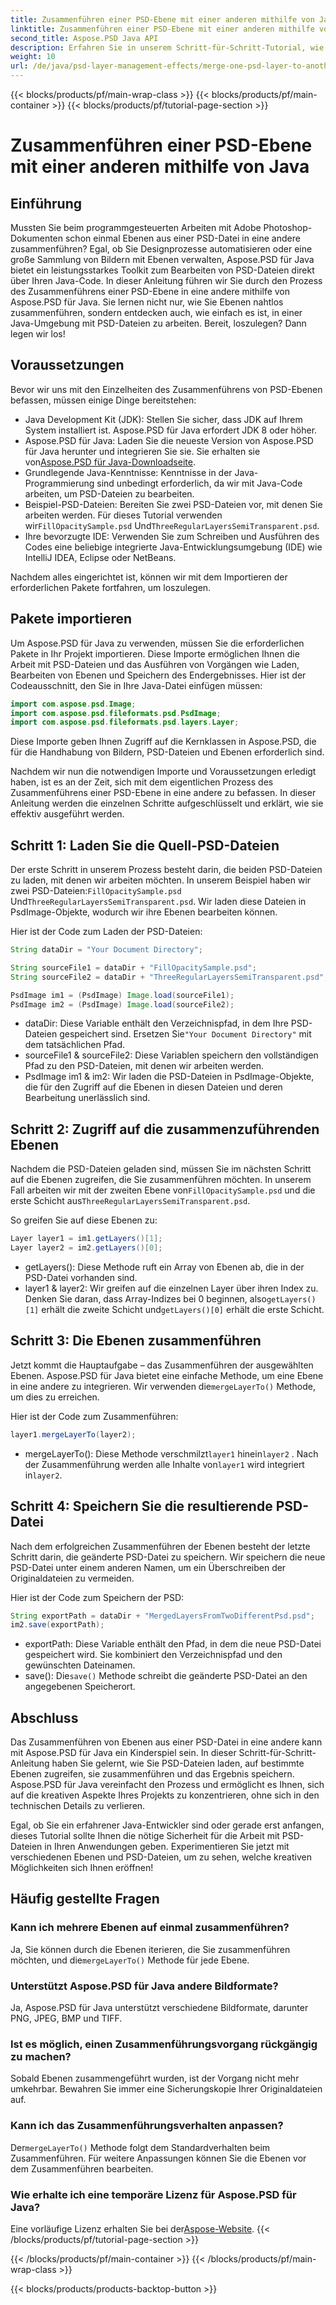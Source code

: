 ```yaml
---
title: Zusammenführen einer PSD-Ebene mit einer anderen mithilfe von Java
linktitle: Zusammenführen einer PSD-Ebene mit einer anderen mithilfe von Java
second_title: Aspose.PSD Java API
description: Erfahren Sie in unserem Schritt-für-Schritt-Tutorial, wie Sie mit Aspose.PSD für Java Ebenen aus einer PSD-Datei in eine andere zusammenführen. Perfekt für die Automatisierung Ihrer Designprozesse.
weight: 10
url: /de/java/psd-layer-management-effects/merge-one-psd-layer-to-another/
---
```


{{< blocks/products/pf/main-wrap-class >}}
{{< blocks/products/pf/main-container >}}
{{< blocks/products/pf/tutorial-page-section >}}

# Zusammenführen einer PSD-Ebene mit einer anderen mithilfe von Java

## Einführung

Mussten Sie beim programmgesteuerten Arbeiten mit Adobe Photoshop-Dokumenten schon einmal Ebenen aus einer PSD-Datei in eine andere zusammenführen? Egal, ob Sie Designprozesse automatisieren oder eine große Sammlung von Bildern mit Ebenen verwalten, Aspose.PSD für Java bietet ein leistungsstarkes Toolkit zum Bearbeiten von PSD-Dateien direkt über Ihren Java-Code. In dieser Anleitung führen wir Sie durch den Prozess des Zusammenführens einer PSD-Ebene in eine andere mithilfe von Aspose.PSD für Java. Sie lernen nicht nur, wie Sie Ebenen nahtlos zusammenführen, sondern entdecken auch, wie einfach es ist, in einer Java-Umgebung mit PSD-Dateien zu arbeiten. Bereit, loszulegen? Dann legen wir los!

## Voraussetzungen

Bevor wir uns mit den Einzelheiten des Zusammenführens von PSD-Ebenen befassen, müssen einige Dinge bereitstehen:

- Java Development Kit (JDK): Stellen Sie sicher, dass JDK auf Ihrem System installiert ist. Aspose.PSD für Java erfordert JDK 8 oder höher.
-  Aspose.PSD für Java: Laden Sie die neueste Version von Aspose.PSD für Java herunter und integrieren Sie sie. Sie erhalten sie von[Aspose.PSD für Java-Downloadseite](https://releases.aspose.com/psd/java/).
- Grundlegende Java-Kenntnisse: Kenntnisse in der Java-Programmierung sind unbedingt erforderlich, da wir mit Java-Code arbeiten, um PSD-Dateien zu bearbeiten.
-  Beispiel-PSD-Dateien: Bereiten Sie zwei PSD-Dateien vor, mit denen Sie arbeiten werden. Für dieses Tutorial verwenden wir`FillOpacitySample.psd` Und`ThreeRegularLayersSemiTransparent.psd`.
- Ihre bevorzugte IDE: Verwenden Sie zum Schreiben und Ausführen des Codes eine beliebige integrierte Java-Entwicklungsumgebung (IDE) wie IntelliJ IDEA, Eclipse oder NetBeans.

Nachdem alles eingerichtet ist, können wir mit dem Importieren der erforderlichen Pakete fortfahren, um loszulegen.

## Pakete importieren

Um Aspose.PSD für Java zu verwenden, müssen Sie die erforderlichen Pakete in Ihr Projekt importieren. Diese Importe ermöglichen Ihnen die Arbeit mit PSD-Dateien und das Ausführen von Vorgängen wie Laden, Bearbeiten von Ebenen und Speichern des Endergebnisses. Hier ist der Codeausschnitt, den Sie in Ihre Java-Datei einfügen müssen:

```java
import com.aspose.psd.Image;
import com.aspose.psd.fileformats.psd.PsdImage;
import com.aspose.psd.fileformats.psd.layers.Layer;
```

Diese Importe geben Ihnen Zugriff auf die Kernklassen in Aspose.PSD, die für die Handhabung von Bildern, PSD-Dateien und Ebenen erforderlich sind.

Nachdem wir nun die notwendigen Importe und Voraussetzungen erledigt haben, ist es an der Zeit, sich mit dem eigentlichen Prozess des Zusammenführens einer PSD-Ebene in eine andere zu befassen. In dieser Anleitung werden die einzelnen Schritte aufgeschlüsselt und erklärt, wie sie effektiv ausgeführt werden.

## Schritt 1: Laden Sie die Quell-PSD-Dateien

 Der erste Schritt in unserem Prozess besteht darin, die beiden PSD-Dateien zu laden, mit denen wir arbeiten möchten. In unserem Beispiel haben wir zwei PSD-Dateien:`FillOpacitySample.psd` Und`ThreeRegularLayersSemiTransparent.psd`. Wir laden diese Dateien in PsdImage-Objekte, wodurch wir ihre Ebenen bearbeiten können.

Hier ist der Code zum Laden der PSD-Dateien:

```java
String dataDir = "Your Document Directory";

String sourceFile1 = dataDir + "FillOpacitySample.psd";
String sourceFile2 = dataDir + "ThreeRegularLayersSemiTransparent.psd";

PsdImage im1 = (PsdImage) Image.load(sourceFile1);
PsdImage im2 = (PsdImage) Image.load(sourceFile2);
```

- dataDir: Diese Variable enthält den Verzeichnispfad, in dem Ihre PSD-Dateien gespeichert sind. Ersetzen Sie`"Your Document Directory"` mit dem tatsächlichen Pfad.
- sourceFile1 & sourceFile2: Diese Variablen speichern den vollständigen Pfad zu den PSD-Dateien, mit denen wir arbeiten werden.
- PsdImage im1 & im2: Wir laden die PSD-Dateien in PsdImage-Objekte, die für den Zugriff auf die Ebenen in diesen Dateien und deren Bearbeitung unerlässlich sind.

## Schritt 2: Zugriff auf die zusammenzuführenden Ebenen

 Nachdem die PSD-Dateien geladen sind, müssen Sie im nächsten Schritt auf die Ebenen zugreifen, die Sie zusammenführen möchten. In unserem Fall arbeiten wir mit der zweiten Ebene von`FillOpacitySample.psd` und die erste Schicht aus`ThreeRegularLayersSemiTransparent.psd`.

So greifen Sie auf diese Ebenen zu:

```java
Layer layer1 = im1.getLayers()[1];
Layer layer2 = im2.getLayers()[0];
```

- getLayers(): Diese Methode ruft ein Array von Ebenen ab, die in der PSD-Datei vorhanden sind.
-  layer1 & layer2: Wir greifen auf die einzelnen Layer über ihren Index zu. Denken Sie daran, dass Array-Indizes bei 0 beginnen, also`getLayers()[1]` erhält die zweite Schicht und`getLayers()[0]` erhält die erste Schicht.

## Schritt 3: Die Ebenen zusammenführen

Jetzt kommt die Hauptaufgabe – das Zusammenführen der ausgewählten Ebenen. Aspose.PSD für Java bietet eine einfache Methode, um eine Ebene in eine andere zu integrieren. Wir verwenden die`mergeLayerTo()` Methode, um dies zu erreichen.

Hier ist der Code zum Zusammenführen:

```java
layer1.mergeLayerTo(layer2);
```

-  mergeLayerTo(): Diese Methode verschmilzt`layer1` hinein`layer2` . Nach der Zusammenführung werden alle Inhalte von`layer1` wird integriert in`layer2`.

## Schritt 4: Speichern Sie die resultierende PSD-Datei

Nach dem erfolgreichen Zusammenführen der Ebenen besteht der letzte Schritt darin, die geänderte PSD-Datei zu speichern. Wir speichern die neue PSD-Datei unter einem anderen Namen, um ein Überschreiben der Originaldateien zu vermeiden.

Hier ist der Code zum Speichern der PSD:

```java
String exportPath = dataDir + "MergedLayersFromTwoDifferentPsd.psd";
im2.save(exportPath);
```

- exportPath: Diese Variable enthält den Pfad, in dem die neue PSD-Datei gespeichert wird. Sie kombiniert den Verzeichnispfad und den gewünschten Dateinamen.
-  save(): Die`save()` Methode schreibt die geänderte PSD-Datei an den angegebenen Speicherort.

## Abschluss

Das Zusammenführen von Ebenen aus einer PSD-Datei in eine andere kann mit Aspose.PSD für Java ein Kinderspiel sein. In dieser Schritt-für-Schritt-Anleitung haben Sie gelernt, wie Sie PSD-Dateien laden, auf bestimmte Ebenen zugreifen, sie zusammenführen und das Ergebnis speichern. Aspose.PSD für Java vereinfacht den Prozess und ermöglicht es Ihnen, sich auf die kreativen Aspekte Ihres Projekts zu konzentrieren, ohne sich in den technischen Details zu verlieren.

Egal, ob Sie ein erfahrener Java-Entwickler sind oder gerade erst anfangen, dieses Tutorial sollte Ihnen die nötige Sicherheit für die Arbeit mit PSD-Dateien in Ihren Anwendungen geben. Experimentieren Sie jetzt mit verschiedenen Ebenen und PSD-Dateien, um zu sehen, welche kreativen Möglichkeiten sich Ihnen eröffnen!

## Häufig gestellte Fragen

### Kann ich mehrere Ebenen auf einmal zusammenführen?
 Ja, Sie können durch die Ebenen iterieren, die Sie zusammenführen möchten, und die`mergeLayerTo()` Methode für jede Ebene.

### Unterstützt Aspose.PSD für Java andere Bildformate?
Ja, Aspose.PSD für Java unterstützt verschiedene Bildformate, darunter PNG, JPEG, BMP und TIFF.

### Ist es möglich, einen Zusammenführungsvorgang rückgängig zu machen?
Sobald Ebenen zusammengeführt wurden, ist der Vorgang nicht mehr umkehrbar. Bewahren Sie immer eine Sicherungskopie Ihrer Originaldateien auf.

### Kann ich das Zusammenführungsverhalten anpassen?
 Der`mergeLayerTo()` Methode folgt dem Standardverhalten beim Zusammenführen. Für weitere Anpassungen können Sie die Ebenen vor dem Zusammenführen bearbeiten.

### Wie erhalte ich eine temporäre Lizenz für Aspose.PSD für Java?
 Eine vorläufige Lizenz erhalten Sie bei der[Aspose-Website](https://purchase.aspose.com/temporary-license/).
{{< /blocks/products/pf/tutorial-page-section >}}

{{< /blocks/products/pf/main-container >}}
{{< /blocks/products/pf/main-wrap-class >}}

{{< blocks/products/products-backtop-button >}}
